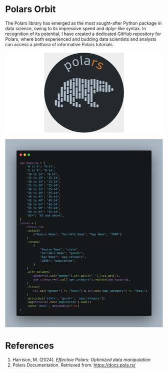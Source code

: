 # Polars Orbit
The Polars library has emerged as the most sought-after Python package in data science, owing to its impressive speed and dplyr-like syntax. In recognition of its potential, I have created a dedicated GitHub repository for Polars, where both experienced and budding data scientists and analysts can access a plethora of informative Polars tutorials.

![Image Credits: Google](img/image.png)

![Sample polars code](img/polars_aggregation_img_00.png)

# References

1) Harrison, M. (2024). *Effective Polars: Optimized data manipulation*
2) Polars Documentation. Retrieved from: https://docs.pola.rs/
